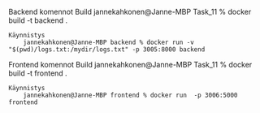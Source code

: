 Backend komennot
    Build
        jannekahkonen@Janne-MBP Task_11 % docker build -t backend .  
    
    Käynnistys
        jannekahkonen@Janne-MBP backend % docker run -v "$(pwd)/logs.txt:/mydir/logs.txt" -p 3005:8000 backend

Frontend komennot
    Build
        jannekahkonen@Janne-MBP Task_11 % docker build -t frontend .  
    
    Käynnistys
        jannekahkonen@Janne-MBP frontend % docker run  -p 3006:5000 frontend